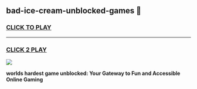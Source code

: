 
## bad-ice-cream-unblocked-games 👋
<h3>
<a href="https://premium.freeplayer.one?title=bad-ice-cream-unblocked-games&ref=14F">CLICK TO PLAY</a></h3>
<hr>

<h3>
<a href="https://premium.freeplayer.one?title=bad-ice-cream-unblocked-games&ref=14F">CLICK 2 PLAY</a>
  
</h3>

<a href="https://premium.freeplayer.one?title=bad-ice-cream-unblocked-games&ref=12F/"><img src="https://clearcache.store/games.png"></a>


**worlds hardest game unblocked: Your Gateway to Fun and Accessible Online Gaming**
